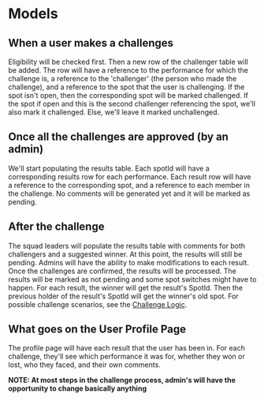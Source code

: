 # Models

## When a user makes a challenges
Eligibility will be checked first. Then a new row of the challenger table will be added. The row will have a reference
to the performance for which the challenge is, a reference to the 'challenger' (the person who made the challenge), and
a reference to the spot that the user is challenging. If the spot isn't open, then the corresponding spot will be marked
challenged. If the spot if open and this is the second challenger referencing the spot, we'll also mark it challenged.
Else, we'll leave it marked unchallenged.

## Once all the challenges are approved (by an admin)
We'll start populating the results table. Each spotId will have a corresponding results row for each performance. Each result row will have a reference to the
corresponding spot, and a reference to each member in the challenge. No comments will be generated yet and it will be
marked as pending.

## After the challenge
The squad leaders will populate the results table with comments for both challengers and a suggested winner. At this point,
the results will still be pending. Admins will have the ability to make modifications to each result. Once the challenges
are confirmed, the results will be processed. The results will be marked as not pending and some spot switches might have to happen.
For each result, the winner will get the result's SpotId. Then the previous holder of the result's SpotId will get the winner's
old spot. For possible challenge scenarios, see the [Challenge Logic](ChallengeLogic.md).

## What goes on the User Profile Page
The profile page will have each result that the user has been in. For each challenge, they'll see which performance it was
for, whether they won or lost, who they faced, and their own comments.

__NOTE: At most steps in the challenge process, admin's will have the opportunity to change basically anything__
